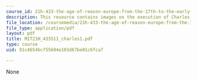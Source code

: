 ```yaml
---
course_id: 21h-433-the-age-of-reason-europe-from-the-17th-to-the-early-19th-centuries-spring-2011
description: This resource contains images on the execution of Charles I.
file_location: /coursemedia/21h-433-the-age-of-reason-europe-from-the-17th-to-the-early-19th-centuries-spring-2011/91c4654bcf55604e103d67be01c6fca7_MIT21H_433S11_charles1.pdf
file_type: application/pdf
layout: pdf
title: MIT21H_433S11_charles1.pdf
type: course
uid: 91c4654bcf55604e103d67be01c6fca7

---
```

None